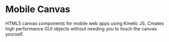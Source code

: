 Mobile Canvas
============

HTML5 canvas components for mobile web apps using Kinetic JS.
Creates high performance GUI objects without needing you to touch the canvas yourself.
